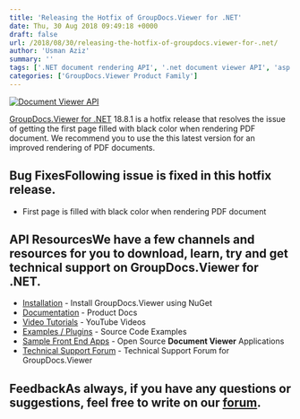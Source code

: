 ```yaml
---
title: 'Releasing the Hotfix of GroupDocs.Viewer for .NET'
date: Thu, 30 Aug 2018 09:49:18 +0000
draft: false
url: /2018/08/30/releasing-the-hotfix-of-groupdocs.viewer-for-.net/
author: 'Usman Aziz'
summary: ''
tags: ['.NET document rendering API', '.net document viewer API', 'asp.net document viewer API', 'document viewer', 'Document viewer API', 'Document Viewer API C#', 'GroupDocs.Viewer for .NET', 'GroupDocs.Viewer for .NET Releases']
categories: ['GroupDocs.Viewer Product Family']
---
```


[![Document Viewer API](https://blog.groupdocs.com/wp-content/uploads/sites/4/2016/11/groupdocs-viewer-net.png)](https://www.groupdocs.com/products/viewer/net)

[GroupDocs.Viewer for .NET](https://products.groupdocs.com/viewer/net) 18.8.1 is a hotfix release that resolves the issue of getting the first page filled with black color when rendering PDF document. We recommend you to use the this latest version for an improved rendering of PDF documents.

## Bug FixesFollowing issue is fixed in this hotfix release.

*   First page is filled with black color when rendering PDF document

## API ResourcesWe have a few channels and resources for you to download, learn, try and get technical support on GroupDocs.Viewer for .NET.

*   [Installation](https://www.nuget.org/packages/GroupDocs.Viewer/ "Install from NuGet Package") - Install GroupDocs.Viewer using NuGet
*   [Documentation](https://docs.groupdocs.com/viewer/net "Document Viewer API Documentation ") - Product Docs
*   [Video Tutorials](https://www.youtube.com/watch?v=oqh4nROLRsY&list=PL25CTxMCj5vPVahuYtHx0uscArNA595GK "GroupDocs.Viewer video tutorials") - YouTube Videos
*   [Examples / Plugins](https://github.com/groupdocs-viewer/GroupDocs.Viewer-for-.NET "download example project and front ends") - Source Code Examples
*   [Sample Front End Apps](https://github.com/groupdocs-viewer/ "Open Source Document Viewer Applications") - Open Source **Document Viewer** Applications
*   [Technical Support Forum](https://forum.groupdocs.com/c/viewer "Technical Support Forum") - Technical Support Forum for GroupDocs.Viewer

## FeedbackAs always, if you have any questions or suggestions, feel free to write on our [forum](https://forum.groupdocs.com/c/viewer "Technical Support Forum").





